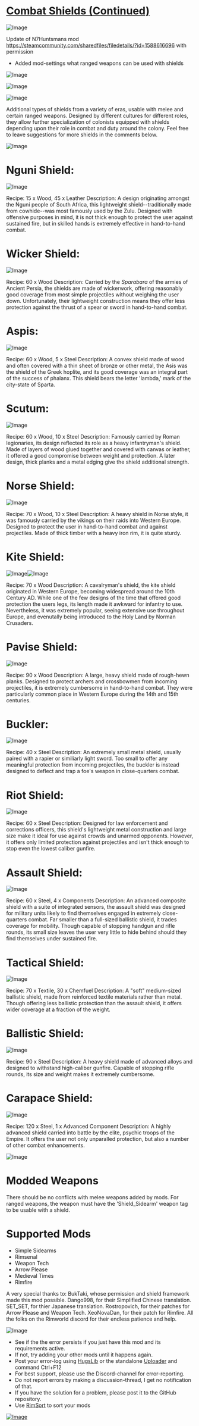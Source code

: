 # [Combat Shields (Continued)](https://steamcommunity.com/sharedfiles/filedetails/?id=2983650634)

![Image](https://i.imgur.com/buuPQel.png)

Update of N7Huntsmans mod https://steamcommunity.com/sharedfiles/filedetails/?id=1588616696
with permission

- Added mod-settings what ranged weapons can be used with shields

![Image](https://i.imgur.com/pufA0kM.png)
	
![Image](https://i.imgur.com/Z4GOv8H.png)

![Image](https://i.imgur.com/wUP2ztj.png)

Additional types of shields from a variety of eras, usable with melee and certain ranged weapons. Designed by different cultures for different roles, they allow further specialization of colonists equipped with shields depending upon their role in combat and duty around the colony. Feel free to leave suggestions for more shields in the comments below.

![Image](https://i.imgur.com/2R1HE6B.png)

# Nguni Shield:

![Image](https://i.imgur.com/Dz4Dp6a.png)

Recipe: 15 x Wood, 45 x Leather
Description: A design originating amongst the Nguni people of South Africa, this lightweight shield--traditionally made from cowhide--was most famously used by the Zulu. Designed with offensive purposes in mind, it is not thick enough to protect the user against sustained fire, but in skilled hands is extremely effective in hand-to-hand combat.

# Wicker Shield:

![Image](https://i.imgur.com/gXUlgBA.png)

Recipe: 60 x Wood
Description: Carried by the *Sparabara* of the armies of Ancient Persia, the shields are made of wickerwork, offering reasonably good coverage from most simple projectiles without weighing the user down. Unfortunately, their lightweight construction means they offer less protection against the thrust of a spear or sword in hand-to-hand combat.

# Aspis:

![Image](https://i.imgur.com/jeSCSzC.png)

Recipe: 60 x Wood, 5 x Steel
Description: A convex shield made of wood and often covered with a thin sheet of bronze or other metal, the Asis was the shield of the Greek hoplite, and its good coverage was an integral part of the success of phalanx. This shield bears the letter 'lambda,' mark of the city-state of Sparta.

# Scutum:

![Image](https://i.imgur.com/LVyZXLi.png)

Recipe: 60 x Wood, 10 x Steel
Description: Famously carried by Roman legionaries, its design reflected its role as a heavy infantryman's shield. Made of layers of wood glued together and covered with canvas or leather, it offered a good compromise between weight and protection. A later design, thick planks and a metal edging give the shield additional strength.

# Norse Shield:

![Image](https://i.imgur.com/0DlHcTA.png)

Recipe: 70 x Wood, 10 x Steel
Description: A heavy shield in Norse style, it was famously carried by the vikings on their raids into Western Europe. Designed to protect the user in hand-to-hand combat and against projectiles. Made of thick timber with a heavy iron rim, it is quite sturdy.

# Kite Shield:

![Image](https://i.imgur.com/njdjIy7.png)![Image](https://i.imgur.com/TjPtEIR.png)

Recipe: 70 x Wood
Description: A cavalryman's shield, the kite shield originated in Western Europe, becoming widespread around the 10th Century AD. While one of the few designs of the time that offered good protection the users legs, its length made it awkward for infantry to use. Nevertheless, it was extremely popular, seeing extensive use throughout Europe, and evenutally being introduced to the Holy Land by Norman Crusaders.

# Pavise Shield:

![Image](https://i.imgur.com/HSO7kjJ.png)

Recipe: 90 x Wood
Description: A large, heavy shield made of rough-hewn planks. Designed to protect archers and crossbowmen from incoming projectiles, it is extremely cumbersome in hand-to-hand combat. They were particularly common place in Western Europe during the 14th and 15th centuries.

# Buckler:

![Image](https://i.imgur.com/m3ujSQK.png)

Recipe: 40 x Steel
Description: An extremely small metal shield, usually paired with a rapier or similiarly light sword. Too small to offer any meaningful protection from incoming projectiles, the buckler is instead designed to deflect and trap a foe's weapon in close-quarters combat.

# Riot Shield:

![Image](https://i.imgur.com/U8QHqMb.png)

Recipe: 60 x Steel
Description: Designed for law enforcement and corrections officers, this shield's lightweight metal construction and large size make it ideal for use against crowds and unarmed opponents. However, it offers only limited protection against projectiles and isn't thick enough to stop even the lowest caliber gunfire.

# Assault Shield:

![Image](https://i.imgur.com/IXnl9kT.png)

Recipe: 60 x Steel, 4 x Components
Description: An advanced composite shield with a suite of integrated sensors, the assault shield was designed for military units likely to find themselves engaged in extremely close-quarters combat. Far smaller than a full-sized ballistic shield, it trades coverage for mobility. Though capable of stopping handgun and rifle rounds, its small size leaves the user very little to hide behind should they find themselves under sustained fire.

# Tactical Shield:

![Image](https://i.imgur.com/Ewyk1OU.png)

Recipe: 70 x Textile, 30 x Chemfuel
Description: A "soft" medium-sized ballistic shield, made from reinforced textile materials rather than metal. Though offering less ballistic protection than the assault shield, it offers wider coverage at a fraction of the weight.

# Ballistic Shield:

![Image](https://i.imgur.com/9Ed87VC.png)

Recipe: 90 x Steel
Description: A heavy shield made of advanced alloys and designed to withstand high-caliber gunfire. Capable of stopping rifle rounds, its size and weight makes it extremely cumbersome.

# Carapace Shield:

![Image](https://i.imgur.com/KgGRDiQ.png)

Recipe: 120 x Steel, 1 x Advanced Component
Description: A highly advanced shield carried into battle by the elite, psychic troops of the Empire. It offers the user not only unparalled protection, but also a number of other combat enhancements.

![Image](https://i.imgur.com/XIoZNaj.png)

# Modded Weapons

There should be no conflicts with melee weapons added by mods. For ranged weapons, the weapon must have the 'Shield_Sidearm' weapon tag to be usable with a shield.
# Supported Mods



- Simple Sidearms 
- Rimsenal
- Weapon Tech
- Arrow Please
- Medieval Times
- Rimfire



A very special thanks to:
BukTaki, whose permission and shield framework made this mod possible.
Dango998, for their Simplified Chinese translation.
SET_SET, for thier Japanese translation.
Rostropovich, for their patches for Arrow Please and Weapon Tech.
XeoNovaDan, for their patch for Rimfire.
All the folks on the Rimworld discord for their endless patience and help.

![Image](https://i.imgur.com/PwoNOj4.png)



-  See if the the error persists if you just have this mod and its requirements active.
-  If not, try adding your other mods until it happens again.
-  Post your error-log using [HugsLib](https://steamcommunity.com/workshop/filedetails/?id=818773962) or the standalone [Uploader](https://steamcommunity.com/sharedfiles/filedetails/?id=2873415404) and command Ctrl+F12
-  For best support, please use the Discord-channel for error-reporting.
-  Do not report errors by making a discussion-thread, I get no notification of that.
-  If you have the solution for a problem, please post it to the GitHub repository.
-  Use [RimSort](https://github.com/RimSort/RimSort/releases/latest) to sort your mods



[![Image](https://img.shields.io/github/v/release/emipa606/CombatShields?label=latest%20version&style=plastic&color=9f1111&labelColor=black)](https://steamcommunity.com/sharedfiles/filedetails/changelog/2983650634)
